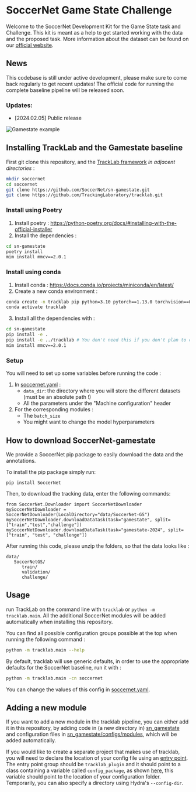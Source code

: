 # SoccerNet Game State Challenge

Welcome to the SoccerNet Development Kit for the Game State task and Challenge.
This kit is meant as a help to get started working with the data and the proposed task.
More information about the dataset can be found on our [official website](https://www.soccer-net.org/).


## News
This codebase is still under active development, please make sure to come back regularly to get recent updates!
The official code for running the complete baseline pipeline will be released soon.

### Updates:
- [2024.02.05] Public release

![Gamestate example](images/gamestate-example.jpg)

## Installing TrackLab and the Gamestate baseline
First git clone this repository, and the [TrackLab framework](https://github.com/TrackingLaboratory/tracklab) *in adjacent directories* : 
```bash
mkdir soccernet
cd soccernet
git clone https://github.com/SoccerNet/sn-gamestate.git
git clone https://github.com/TrackingLaboratory/tracklab.git
```

### Install using Poetry
1. Install poetry : https://python-poetry.org/docs/#installing-with-the-official-installer
2. Install the dependencies : 
```bash
cd sn-gamestate
poetry install
mim install mmcv==2.0.1
```

### Install using conda
1. Install conda : https://docs.conda.io/projects/miniconda/en/latest/
2. Create a new conda environment : 
```bash 
conda create -n tracklab pip python=3.10 pytorch==1.13.0 torchvision==0.14.0 pytorch-cuda=11.7 -c pytorch -c nvidia -y
conda activate tracklab
```
3. Install all the dependencies with : 
```bash
cd sn-gamestate
pip install -e .
pip install -e ../tracklab # You don't need this if you don't plan to change files in tracklab
mim install mmcv==2.0.1
```



### Setup

You will need to set up some variables before running the code : 

1. In [soccernet.yaml](sn_gamestate/configs/soccernet.yaml) :
   - `data_dir`: the directory where you will store the different datasets (must be an absolute path !)
   - All the parameters under the "Machine configuration" header
2. For the corresponding modules :
   - The `batch_size`
   - You might want to change the model hyperparameters

## How to download SoccerNet-gamestate

We provide a SoccerNet pip package to easily download the data and the annotations.

To install the pip package simply run:

```
pip install SoccerNet
```

Then, to download the tracking data, enter the following commands:

```
from SoccerNet.Downloader import SoccerNetDownloader
mySoccerNetDownloader = SoccerNetDownloader(LocalDirectory="data/SoccerNet-GS")
mySoccerNetDownloader.downloadDataTask(task="gamestate", split=["train","test","challenge"])
mySoccerNetDownloader.downloadDataTask(task="gamestate-2024", split=["train", "test", "challenge"])
```

After running this code, please unzip the folders, so that the data looks like : 
```
data/
   SoccerNetGS/
      train/
      validation/
      challenge/
```




## Usage

run TrackLab on the command line with `tracklab` or `python -m tracklab.main`. All the additional
SoccerNet modules will be added automatically when installing this repository.

You can find all possible configuration groups possible at the top when running the following command :  
```bash
python -m tracklab.main --help
```

By default, tracklab will use generic defaults, in order to use the appropriate defaults for the
SoccerNet baseline, run it with :
```bash
python -m tracklab.main -cn soccernet
```

You can change the values of this config in [soccernet.yaml](sn_gamestate/configs/soccernet.yaml).

## Adding a new module

If you want to add a new module in the tracklab pipeline, you can either add it in this repository,
by adding code in (a new directory in) [sn_gamestate](sn_gamestate) and configuration files in 
[sn_gamestate/configs/modules](sn_gamestate/configs/modules), which will be added automatically. 

If you would like to create a separate project that makes use of tracklab, you will need to declare
the location of your config file using an [entry point](https://setuptools.pypa.io/en/stable/userguide/entry_point.html#entry-points-for-plugins).
The entry point group should be `tracklab_plugin` and it should point to a class containing a variable called `config_package`,
as shown [here](sn_gamestate/config_finder.py), this variable should point to the location of your configuration folder.
Temporarily, you can also specify a directory using Hydra's `--config-dir`.
